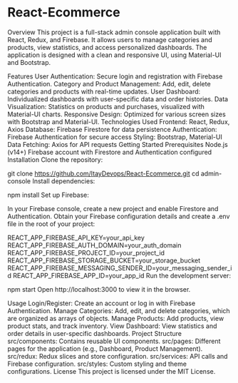 # React-Ecommerce
Overview
This project is a full-stack admin console application built with React, Redux, and Firebase. It allows users to manage categories and products, view statistics, and access personalized dashboards. The application is designed with a clean and responsive UI, using Material-UI and Bootstrap.

Features
User Authentication: Secure login and registration with Firebase Authentication.
Category and Product Management: Add, edit, delete categories and products with real-time updates.
User Dashboard: Individualized dashboards with user-specific data and order histories.
Data Visualization: Statistics on products and purchases, visualized with Material-UI charts.
Responsive Design: Optimized for various screen sizes with Bootstrap and Material-UI.
Technologies Used
Frontend: React, Redux, Axios
Database: Firebase Firestore for data persistence
Authentication: Firebase Authentication for secure access
Styling: Bootstrap, Material-UI
Data Fetching: Axios for API requests
Getting Started
Prerequisites
Node.js (v14+)
Firebase account with Firestore and Authentication configured
Installation
Clone the repository:

git clone https://github.com/ItayDevops/React-Ecommerce.git
cd admin-console
Install dependencies:


npm install
Set up Firebase:

In your Firebase console, create a new project and enable Firestore and Authentication.
Obtain your Firebase configuration details and create a .env file in the root of your project:

REACT_APP_FIREBASE_API_KEY=your_api_key
REACT_APP_FIREBASE_AUTH_DOMAIN=your_auth_domain
REACT_APP_FIREBASE_PROJECT_ID=your_project_id
REACT_APP_FIREBASE_STORAGE_BUCKET=your_storage_bucket
REACT_APP_FIREBASE_MESSAGING_SENDER_ID=your_messaging_sender_id
REACT_APP_FIREBASE_APP_ID=your_app_id
Run the development server:


npm start
Open http://localhost:3000 to view it in the browser.

Usage
Login/Register: Create an account or log in with Firebase Authentication.
Manage Categories: Add, edit, and delete categories, which are organized as arrays of objects.
Manage Products: Add products, view product stats, and track inventory.
View Dashboard: View statistics and order details in user-specific dashboards.
Project Structure
src/components: Contains reusable UI components.
src/pages: Different pages for the application (e.g., Dashboard, Product Management).
src/redux: Redux slices and store configuration.
src/services: API calls and Firebase configuration.
src/styles: Custom styling and theme configurations.
License
This project is licensed under the MIT License.



